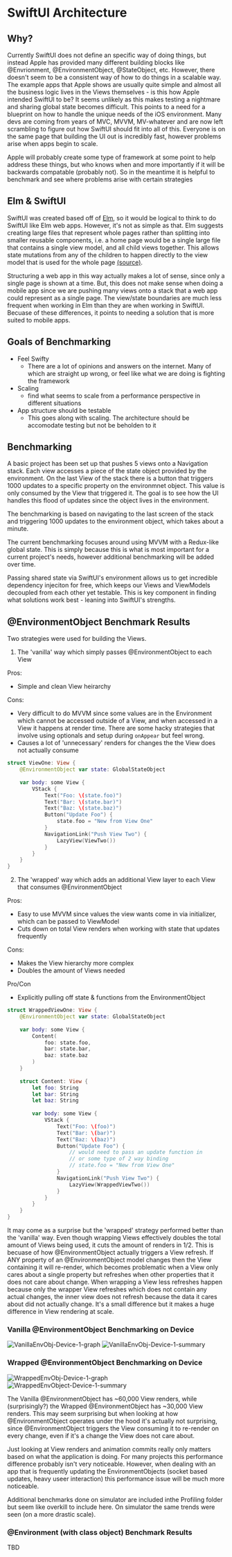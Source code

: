 
# SwiftUI Architecture 

## Why? 

Currently SwiftUI does not define an specific way of doing things, but instead Apple has provided many different building blocks like @Envrionment, @EnvironmentObject, @StateObject, etc. However, there doesn't seem to be a consistent way of how to do things in a scalable way. The example apps that Apple shows are usually quite simple and almost all the business logic lives in the Views themselves - is this how Apple intended SwiftUI to be? It seems unlikely as this makes testing a nightmare and sharing global state becomes difficult. This points to a need for a blueprint on how to handle the unique needs of the iOS environment. Many devs are coming from years of MVC, MVVM, MV-whatever and are now left scrambling to figure out how SwiftUI should fit into all of this. Everyone is on the same page that building the UI out is incredibly fast, however problems arise when apps begin to scale.

Apple will probably create some type of framework at some point to help address these things, but who knows when and more importantly if it will be backwards compatable (probably not). So in the meantime it is helpful to benchmark and see where problems arise with certain strategies

## Elm & SwiftUI

SwiftUI was created based off of [Elm](https://elm-lang.org), so it would be logical to think to do SwiftUI like Elm web apps. However, it's not as simple as that. Elm suggests creating large files that represent whole pages rather than splitting into smaller reusable components, i.e. a home page would be a single large file that contains a single view model, and all child views together. This allows state mutations from any of the children to happen directly to the view model that is used for the whole page [(source)](https://guide.elm-lang.org/webapps/structure.html#:~:text=elm%2Dlang.org-,Culture%20Shock,-Folks%20coming%20from).

Structuring a web app in this way actually makes a lot of sense, since only a single page is shown at a time. But, this does not make sense when doing a mobile app since we are pushing many views onto a stack that a web app could represent as a single page. The view/state boundaries are much less frequent when working in Elm than they are when working in SwiftUI. Becuase of these differences, it points to needing a solution that is more suited to mobile apps. 

## Goals of Benchmarking 
- Feel Swifty
    - There are a lot of opinions and answers on the internet. Many of which are straight up wrong, or feel like what we are doing is fighting the framework
- Scaling
    - find what seems to scale from a performance perspective in different situations
- App structure should be testable
    - This goes along with scaling. The architecture should be accomodate testing but not be beholden to it

## Benchmarking

A basic project has been set up that pushes 5 views onto a Navigation stack. Each view accesses a piece of the state object provided by the environment. On the last View of the stack there is a button that triggers 1000 updates to a specific property on the environmnet object. This value is only consumed by the View that triggered it. The goal is to see how the UI handles this flood of updates since the object lives in the environment. 

The benchmarking is based on navigating to the last screen of the stack and triggering 1000 updates to the environment object, which takes about a minute. 

The current benchmarking focuses around using MVVM with a Redux-like global state. This is simply because this is what is most important for a current project's needs, however additional benchmarking will be added over time.

Passing shared state via SwiftUI's environment allows us to get incredible dependency injeciton for free, which keeps our Views and ViewModels decoupled from each other yet testable. This is key component in finding what solutions work best - leaning into SwiftUI's strengths. 

## @EnvironmentObject Benchmark Results
Two strategies were used for building the Views. 
1. The 'vanilla' way which simply passes @EnvironmentObject to each View

Pros: 
- Simple and clean View heirarchy 

Cons:
- Very difficult to do MVVM since some values are in the Environment which cannot be accessed outside of a View, and when accessed in a View it happens at render time. There are some hacky strategies that involve using optionals and setup during `onAppear` but feel wrong. 
- Causes a lot of 'unnecessary' renders for changes the the View does not actually consume
```Swift
struct ViewOne: View {
    @EnvironmentObject var state: GlobalStateObject
    
    var body: some View {
        VStack {
            Text("Foo: \(state.foo)")
            Text("Bar: \(state.bar)")
            Text("Baz: \(state.baz)")
            Button("Update Foo") {
                state.foo = "New from View One"
            }
            NavigationLink("Push View Two") {
                LazyView(ViewTwo())
            }
        }
    }
}
```
 
2. The 'wrapped' way which adds an additional View layer to each View that consumes @EnvironmentObject

Pros:
- Easy to use MVVM since values the view wants come in via initializer, which can be passed to ViewModel
- Cuts down on total View renders when working with state that updates frequently

Cons: 
- Makes the View hierarchy more complex 
- Doubles the amount of Views needed 

Pro/Con
- Explicitly pulling off state & functions from the EnvironmentObject
```Swift
struct WrappedViewOne: View {
    @EnvironmentObject var state: GlobalStateObject
    
    var body: some View {
        Content(
            foo: state.foo,
            bar: state.bar,
            baz: state.baz
        )
    }
    
    struct Content: View {
        let foo: String
        let bar: String
        let baz: String
        
        var body: some View {
            VStack {
                Text("Foo: \(foo)")
                Text("Bar: \(bar)")
                Text("Baz: \(baz)")
                Button("Update Foo") {
                    // would need to pass an update function in 
                    // or some type of 2 way binding
                    // state.foo = "New from View One"
                }
                NavigationLink("Push View Two") {
                    LazyView(WrappedViewTwo())
                }
            }
        }
    }
}
```

It may come as a surprise but the 'wrapped' strategy performed better than the 'vanilla' way. Even though wrapping Views effectively doubles the total amount of Views being used, it cuts the amount of renders in 1/2. This is becuase of how @EnvironmentObject actually triggers a View refresh. If ANY property of an @EnvironmentObject model changes then the View containing it will re-render, which becomes problematic when a View only cares about a single property but refreshes when other properties that it does not care about change. When wrapping a View less refreshes happen because only the wrapper View refreshes which does not contain any actual changes, the inner view does not refresh because the data it cares about did not actually change. It's a small difference but it makes a huge difference in View rendering at scale. 
 
### Vanilla @EnvironmentObject Benchmarking on Device
![VanillaEnvObj-Device-1-graph](https://github.com/aj-bartocci/SwiftUIArchitecture/blob/main/SwiftUIArchitecture/Profiling/VanillaEnv-Device-1-graph.png?raw=true)
![VanillaEnvObj-Device-1-summary](https://github.com/aj-bartocci/SwiftUIArchitecture/blob/main/SwiftUIArchitecture/Profiling/VanillaEnv-Device-1-summary.png?raw=true)

### Wrapped @EnvironmentObject Benchmarking on Device
![WrappedEnvObj-Device-1-graph](https://github.com/aj-bartocci/SwiftUIArchitecture/blob/main/SwiftUIArchitecture/Profiling/WrappedEnv-Device-1-graph.png?raw=true)
![WrappedEnvObject-Device-1-summary](https://github.com/aj-bartocci/SwiftUIArchitecture/blob/main/SwiftUIArchitecture/Profiling/WrappedEnv-Device-1-summary.png?raw=true)

The Vanilla @EnvironmentObject has ~60,000 View renders, while (surprisingly?) the Wrapped @EnvironmentObject has ~30,000 View renders. This may seem surprising but when looking at how @EnvironmentObject operates under the hood it's actually not surprising, since @EnvironmentObject triggers the View consuming it to re-render on every change, even if it's a change the View does not care about. 

Just looking at View renders and animation commits really only matters based on what the application is doing. For many projects this performance difference probably isn't very noticeable. However, when dealing with an app that is frequently updating the EnvironmentObjects (socket based updates, heavy useer interaction) this performance issue will be much more noticeable.

Additional benchmarks done on simulator are included inthe Profiling folder but seem like overkill to include here. On simulator the same trends were seen (on a more drastic scale). 

### @Environment (with class object) Benchmark Results
TBD
